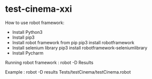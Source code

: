 # test-cinema-xxi

How to use robot framework: 

- Install Python3
- Install pip3
- Install robot framework from pip
  pip3 install robotframework
- Install selenium library
  pip3 install robotframework-seleniumlibrary
- Install Pycharm


Running robot framework : 
robot -D Results <directory that you want to run>

Example : 
robot -D results Tests/testCinema/testCinema.robot
